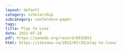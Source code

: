 ```yaml
---
layout: default
category: scholarship
subcategory: conference-paper
tags:
title: Play to Lose
date: 2022-07-28
pdf: https://zenodo.org/record/6932651
html: https://steinea.ca/2022/07/28/play-to-lose/
---
```

